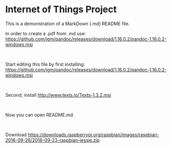 Internet of Things Project
==========================

This is a demonstration of a MarkDown (.md) README file.

In order to create a .pdf from .md use:
https://github.com/jgm/pandoc/releases/download/1.16.0.2/pandoc-1.16.0.2-windows.msi

 

Start editing this file by first installing:
https://github.com/jgm/pandoc/releases/download/1.16.0.2/pandoc-1.16.0.2-windows.msi

 

Second, install http://www.texts.io/Texts-1.3.2.msi

 

Now you can open README.md

 

Download
https://downloads.raspberrypi.org/raspbian/images/raspbian-2016-09-28/2016-09-23-raspbian-jessie.zip
